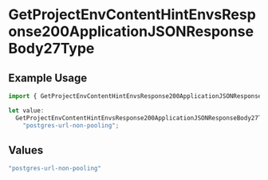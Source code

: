 # GetProjectEnvContentHintEnvsResponse200ApplicationJSONResponseBody27Type

## Example Usage

```typescript
import { GetProjectEnvContentHintEnvsResponse200ApplicationJSONResponseBody27Type } from "@vercel/sdk/models/operations/getprojectenv.js";

let value:
  GetProjectEnvContentHintEnvsResponse200ApplicationJSONResponseBody27Type =
    "postgres-url-non-pooling";
```

## Values

```typescript
"postgres-url-non-pooling"
```